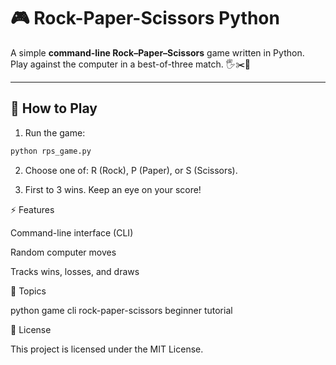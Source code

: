 # 🎮 Rock-Paper-Scissors Python

A simple **command-line Rock–Paper–Scissors** game written in Python.  
Play against the computer in a best-of-three match. 🖐️✂️📄

---

## 🚀 How to Play

1. Run the game:
```bash
python rps_game.py
```
2. Choose one of: R (Rock), P (Paper), or S (Scissors).

3. First to 3 wins. Keep an eye on your score!

⚡ Features

Command-line interface (CLI)

Random computer moves

Tracks wins, losses, and draws

📂 Topics

python game cli rock-paper-scissors beginner tutorial

📄 License

This project is licensed under the MIT License.
